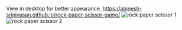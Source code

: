 View in desktop for better appearance. https://abinesh-srinivasan.github.io/rock-paper-scissor-game/
![rock paper scissor 1](https://github.com/Abinesh-Srinivasan/rock-paper-scissor-game/assets/148744282/81634ac9-d1a8-4603-b9c2-9f6777bc6e48)
![rock paper scissor 2](https://github.com/Abinesh-Srinivasan/rock-paper-scissor-game/assets/148744282/a818be0c-9659-4510-8f42-2fd77baa7310)
